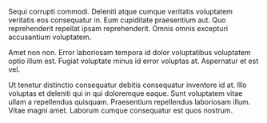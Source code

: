 Sequi corrupti commodi. Deleniti atque cumque veritatis voluptatem veritatis eos consequatur in. Eum cupiditate praesentium aut. Quo reprehenderit repellat ipsam reprehenderit. Omnis omnis excepturi accusantium voluptatem.
 Amet non non. Error laboriosam tempora id dolor voluptatibus voluptatem optio illum est. Fugiat voluptate minus id error voluptas at. Aspernatur et est vel.
 Ut tenetur distinctio consequatur debitis consequatur inventore id at. Illo voluptas et deleniti qui in qui doloremque eaque. Sunt voluptatem vitae ullam a repellendus quisquam. Praesentium repellendus laboriosam illum. Vitae magni amet. Laborum cumque consequatur est quos nostrum.